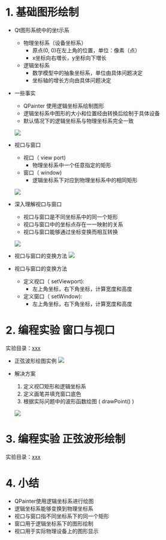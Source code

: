 # 1. 基础图形绘制
- Qt图形系统中的坐t示系
    - 物理坐标系（设备坐标系）
        - 原点(0, 0)在左上角的位置，单位：像素（点）
        - x坐标向右増长，y坐标向下増长
    - 逻辑坐标系
        - 数学模型中的抽象坐标系，单位由具体问题决定
        - 坐标轴的增长方向由具体问题决定

- 一些事实
    - QPainter 使用逻辑坐标系绘制图形
    - 逻辑坐标系中图形的大小和位置经由转换后绘制于具体设备
    - 默认情况下的逻辑坐标系与物理坐标系完全一致

    ![](vx_images/.png)

- 视口与窗口
    - 视口（ view port)
        - 物理坐标系中一个任意指定的矩形
    - 窗口（ window)
        - 逻辑坐标系下对应到物理坐标系中的相同矩形

    ![](vx_images/.png)

- 深入理解视口与窗口
    - 视口与窗口是不同坐标系中的同一个矩形
    - 视口与窗口中的坐标点存在一一映射的关系
    - 视口与窗口能够通过坐标变换而相互转换

    ![](vx_images/.png)

- 视口与窗口的变换方法
    ![](vx_images/.png)

- 视口与窗口的变换方法
    - 定义视口（ setViewport):
        - 左上角坐标，右下角坐标，计算宽度和高度
    - 定义窗口（ setWindow):
        - 左上角坐标，右下角坐标，计算宽度和高度

# 2. 编程实验 窗口与视口
实验目录：[xxx](vx_attachments\xxx)

- 正弦波形绘图实例
    ![](vx_images/.png)

- 解决方案
    1. 定义视□矩形和逻辑坐标系
    2. 定义画笔并填充窗口底色
    3. 根据实际问题中的波形函数绘图 ( drawPoint() )

    ![](vx_images/.png)

# 3. 编程实验 正弦波形绘制
实验目录：[xxx](vx_attachments\xxx)

# 4. 小结
- QPainter使用逻辑坐标系进行绘图
- 逻辑坐标系能够变换到物理坐标系
- 视口与窗口指不同坐标系下的同一个矩形
- 窗口用于逻辑坐标系下的图形绘制
- 视口用于实际物理设备上的图形显示
